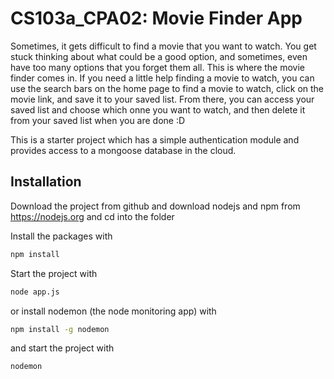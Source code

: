# CS103a_CPA02: Movie Finder App

Sometimes, it gets difficult to find a movie that you want to watch.
You get stuck thinking about what could be a good option, and sometimes, even have too many options that you forget them all.
This is where the movie finder comes in. If you need a little help finding a movie to watch, you can use the search bars on the home page to find a movie to watch, click on the movie link, and save it to your saved list. From there, you can access your saved list and choose which onne you want to watch, and then delete it from your saved list when you are done :D


This is a starter project which has a simple authentication module 
and provides access to a mongoose database in the cloud.

## Installation
Download the project from github and download nodejs and npm from https://nodejs.org
and cd into the folder

Install the packages with
``` bash
npm install
```
Start the project with
``` bash
node app.js
```
or install nodemon (the node monitoring app) with
``` bash
npm install -g nodemon
```
and start the project with
``` bash
nodemon
```

